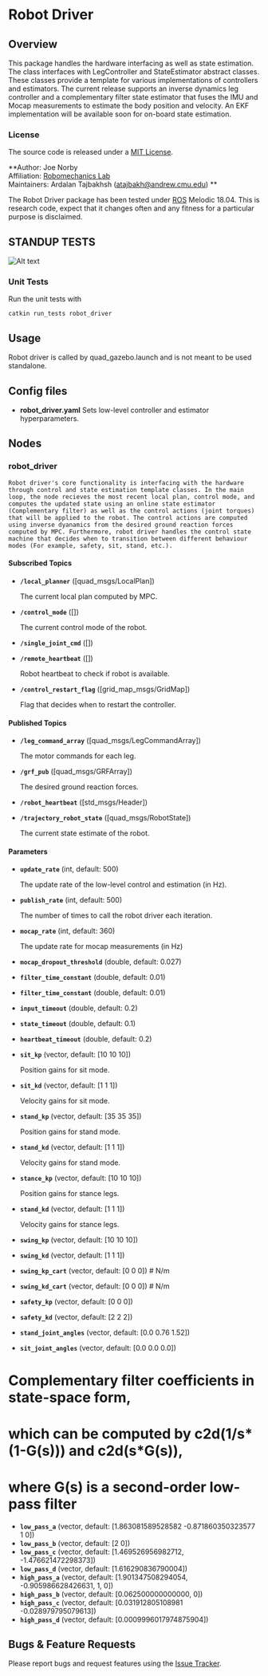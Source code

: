 # Robot Driver

## Overview
This package handles the hardware interfacing as well as state estimation. The class interfaces with LegController and StateEstimator abstract classes. These classes provide a template for various implementations of controllers and estimators. The current release supports an inverse dynamics leg controller and a complementary filter state estimator that fuses the IMU and Mocap measurements to estimate the body position and velocity. An EKF implementation will be available soon for on-board state estimation. 

### License

The source code is released under a [MIT License](quad-sdk/LICENSE).

**Author: Joe Norby<br />
Affiliation: [Robomechanics Lab](https://www.cmu.edu/me/robomechanicslab/)<br />
Maintainers: Ardalan Tajbakhsh (atajbakh@andrew.cmu.edu) **

The Robot Driver package has been tested under [ROS] Melodic 18.04.
This is research code, expect that it changes often and any fitness for a particular purpose is disclaimed.

## STANDUP TESTS

![Alt text](doc/stand_up_down.gif?raw=true)


### Unit Tests

Run the unit tests with

	catkin run_tests robot_driver

## Usage

Robot driver is called by quad_gazebo.launch and is not meant to be used standalone.  

## Config files

* **robot_driver.yaml** Sets low-level controller and estimator hyperparameters.

## Nodes

### robot_driver

    Robot driver's core functionality is interfacing with the hardware through control and state estimation template classes. In the main loop, the node recieves the most recent local plan, control mode, and computes the updated state using an online state estimator (Complementary filter) as well as the control actions (joint torques) that will be applied to the robot. The control actions are computed using inverse dyanamics from the desired ground reaction forces computed by MPC. Furthermore, robot driver handles the control state machine that decides when to transition between different behaviour modes (For example, safety, sit, stand, etc.).

#### Subscribed Topics

* **`/local_planner`** ([quad_msgs/LocalPlan])

	The current local plan computed by MPC.

* **`/control_mode`** ([])

	The current control mode of the robot.

* **`/single_joint_cmd`** ([])


* **`/remote_heartbeat`** ([])

    Robot heartbeat to check if robot is available. 

* **`/control_restart_flag`** ([grid_map_msgs/GridMap])

    Flag that decides when to restart the controller.


#### Published Topics

* **`/leg_command_array`** ([quad_msgs/LegCommandArray])

	The motor commands for each leg.

* **`/grf_pub`** ([quad_msgs/GRFArray])

    The desired ground reaction forces. 

* **`/robot_heartbeat`** ([std_msgs/Header])


* **`/trajectory_robot_state`** ([quad_msgs/RobotState])
    
    The current state estimate of the robot.

#### Parameters

* **`update_rate`** (int, default: 500)

	The update rate of the low-level control and estimation (in Hz).

* **`publish_rate`** (int, default: 500)

	The number of times to call the robot driver each iteration.

* **`mocap_rate`** (int, default: 360)

    The update rate for mocap measurements (in Hz)

* **`mocap_dropout_threshold`** (double, default: 0.027)

* **`filter_time_constant`** (double, default: 0.01)

* **`filter_time_constant`** (double, default: 0.01)

* **`input_timeout`** (double, default: 0.2)

* **`state_timeout`** (double, default: 0.1)

* **`heartbeat_timeout`** (double, default: 0.2)

* **`sit_kp`** (vector, default: [10 10 10])

    Position gains for sit mode.

* **`sit_kd`** (vector, default: [1 1 1])

    Velocity gains for sit mode.

* **`stand_kp`** (vector, default: [35 35 35])

    Position gains for stand mode.

* **`stand_kd`** (vector, default: [1 1 1])
    
    Velocity gains for stand mode.

* **`stance_kp`** (vector, default: [10 10 10])

    Position gains for stance legs.

* **`stand_kd`** (vector, default: [1 1 1])

    Velocity gains for stance legs.

* **`swing_kp`** (vector, default: [10 10 10])

* **`swing_kd`** (vector, default: [1 1 1])

* **`swing_kp_cart`** (vector, default: [0 0 0]) # N/m

* **`swing_kd_cart`** (vector, default: [0 0 0]) # N/m

* **`safety_kp`** (vector, default: [0 0 0])

* **`safety_kd`** (vector, default: [2 2 2])

* **`stand_joint_angles`** (vector, default: [0.0 0.76 1.52])

* **`sit_joint_angles`** (vector, default: [0.0 0.0 0.0])

# Complementary filter coefficients in state-space form, 
# which can be computed by c2d(1/s*(1-G(s))) and c2d(s*G(s)), 
# where G(s) is a second-order low-pass filter
* **`low_pass_a`** (vector, default: [1.863081589528582 -0.871860350323577 1 0])
* **`low_pass_b`** (vector, default: [2 0])
* **`low_pass_c`** (vector, default: [1.469526956982712, -1.476621472298373])
* **`low_pass_d`** (vector, default: [1.616290836790004])
* **`high_pass_a`** (vector, default: [1.901347508294054, -0.905986628426631, 1, 0])
* **`high_pass_b`** (vector, default: [0.062500000000000, 0])
* **`high_pass_c`** (vector, default: [0.031912805108981 -0.028979795079613])
* **`high_pass_d`** (vector, default: [0.0009996017974875904])

## Bugs & Feature Requests

Please report bugs and request features using the [Issue Tracker](https://github.com/robomechanics/quad-sdk/issues).

[ROS]: http://www.ros.org
[rviz]: http://wiki.ros.org/rviz
[Eigen]: http://eigen.tuxfamily.org
[std_srvs/Trigger]: http://docs.ros.org/api/std_srvs/html/srv/Trigger.html
[sensor_msgs/Temperature]: http://docs.ros.org/api/sensor_msgs/html/msg/Temperature.html
